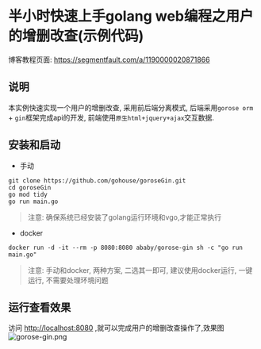 # 半小时快速上手golang web编程之用户的增删改查(示例代码)
博客教程页面: https://segmentfault.com/a/1190000020871866

## 说明
本实例快速实现一个用户的增删改查, 采用前后端分离模式, 后端采用`gorose orm` + `gin`框架完成api的开发, 前端使用`原生html+jquery+ajax`交互数据. 

## 安装和启动

- 手动
```shell script
git clone https://github.com/gohouse/goroseGin.git
cd goroseGin
go mod tidy
go run main.go
```
> 注意: 确保系统已经安装了golang运行环境和vgo,才能正常执行  

- docker  
```shell script
docker run -d -it --rm -p 8080:8080 ababy/gorose-gin sh -c "go run main.go"
```

> 注意: 手动和docker, 两种方案, 二选其一即可, 建议使用docker运行, 一键运行, 不需要处理环境问题  

## 运行查看效果

访问 [http://localhost:8080](http://localhost:8080) ,就可以完成用户的增删改查操作了,效果图  
![gorose-gin.png](https://i.loli.net/2019/10/31/B7wkU8XYS6OIRdH.jpg)
